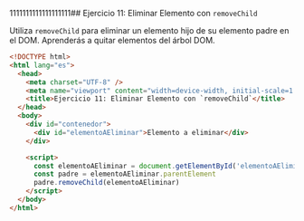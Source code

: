 1111111111111111111## Ejercicio 11: Eliminar Elemento con `removeChild`

Utiliza `removeChild` para eliminar un elemento hijo de su elemento padre en el DOM. Aprenderás a quitar elementos del árbol DOM.

```html
<!DOCTYPE html>
<html lang="es">
  <head>
    <meta charset="UTF-8" />
    <meta name="viewport" content="width=device-width, initial-scale=1.0" />
    <title>Ejercicio 11: Eliminar Elemento con `removeChild`</title>
  </head>
  <body>
    <div id="contenedor">
      <div id="elementoAEliminar">Elemento a eliminar</div>
    </div>

    <script>
      const elementoAEliminar = document.getElementById('elementoAEliminar')
      const padre = elementoAEliminar.parentElement
      padre.removeChild(elementoAEliminar)
    </script>
  </body>
</html>
```
